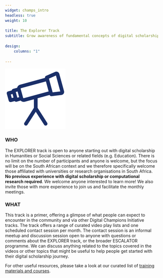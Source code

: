 ```yaml
---
widget: champs_intro
headless: true
weight: 10

title: The Explorer Track
subtitle: Grow awareness of fundamental concepts of digital scholarship

design:
    columns: "1"

---
```


<img src="explore-icon.svg" width="200px">

### WHO

The EXPLORER track is open to anyone starting out with digital scholarship in Humanities or Social Sciences or related fields (e.g. Education). There is no limit on the number of participants and anyone is welcome, but the focus will be on the South African context and we therefore specifically welcome those affiliated with universities or research organisations in South Africa.
__No previous experience with digital scholarship or computational research required__. We welcome anyone interested to learn more! We also invite those with more experience to join us and facilitate the monthly meetings. 

### WHAT

This track is a primer, offering a glimpse of what people can expect to encounter in the community and via other Digital Champions Initiative tracks. The track offers a range of curated video play lists and one scheduled contact session per month. The contact session is an informal meetup and discussion session open to anyone with questions or comments about the EXPLORER track, or the broader ESCALATOR programme. We can discuss anything related to the topics covered in the videos or other topics that might be useful to help people get started with their digital scholarship journey. 

For other useful resources, please take a look at our curated list of [training materials and courses](https://escalator.sadilar.org/global-training-resources/).





